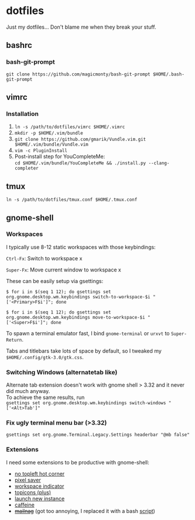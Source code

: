 # dotfiles
Just my dotfiles... Don't blame me when they break your stuff.

## bashrc

### bash-git-prompt
`git clone https://github.com/magicmonty/bash-git-prompt $HOME/.bash-git-prompt`

## vimrc

### Installation
1. `ln -s /path/to/dotfiles/vimrc $HOME/.vimrc`
2. `mkdir -p $HOME/.vim/bundle`
3. `git clone https://github.com/gmarik/Vundle.vim.git $HOME/.vim/bundle/Vundle.vim`
4. `vim -c PluginInstall`
5. Post-install step for YouCompleteMe:  
   `cd $HOME/.vim/bundle/YouCompleteMe && ./install.py --clang-completer`

## tmux
`ln -s /path/to/dotfiles/tmux.conf $HOME/.tmux.conf`

## gnome-shell

### Workspaces
I typically use 8-12 static workspaces with those keybindings:

`Ctrl-Fx`: Switch to workspace x

`Super-Fx`: Move current window to workspace x

These can be easily setup via gsettings:

```
$ for i in $(seq 1 12); do gsettings set org.gnome.desktop.wm.keybindings switch-to-workspace-$i "['<Primary>F$i']"; done
```

```
$ for i in $(seq 1 12); do gsettings set org.gnome.desktop.wm.keybindings move-to-workspace-$i "['<Super>F$i']"; done
```

To spawn a terminal emulator fast, I bind `gnome-terminal` or `urxvt` to `Super-Return`.

Tabs and titlebars take lots of space by default, so I tweaked my `$HOME/.config/gtk-3.0/gtk.css`.

### Switching Windows (alternatetab like)
Alternate tab extension doesn't work with gnome shell > 3.32 and it never did much anyway.  
To achieve the same results, run  
`gsettings set org.gnome.desktop.wm.keybindings switch-windows "['<Alt>Tab']"`

### Fix ugly terminal menu bar (>3.32)
`gsettings set org.gnome.Terminal.Legacy.Settings headerbar "@mb false"`

### Extensions
I need some extensions to be productive with gnome-shell:
* [no topleft hot corner](https://extensions.gnome.org/extension/118/no-topleft-hot-corner/)
* [pixel saver](https://github.com/pixel-saver/pixel-saver/)
* [workspace indicator](https://extensions.gnome.org/extension/21/workspace-indicator/)
* [topicons (plus)](https://extensions.gnome.org/extension/1031/topicons/)
* [launch new instance](https://extensions.gnome.org/extension/600/launch-new-instance/)
* [caffeine](https://extensions.gnome.org/extension/517/caffeine/)
* ~~[mailnag](https://extensions.gnome.org/extension/886/mailnag/)~~
  (got too annoying, I replaced it with a bash [script](https://github.com/xai/scripts/blob/master/watch-inbox.sh))
